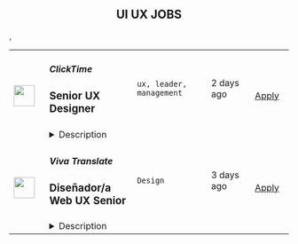 <div align="center"><h2>UI UX JOBS</h2></div><table><tr>
                <td width="100" height="100" rowspan="2">
                    <img src="https://remoteok.com/assets/img/jobs/e376fe9133d0000088cec660a5c0211c1660842003.png" width="38px" height="auto">
                </td>
                <td width="300">
                    <h5>ClickTime</h5>
                    <h3>
					Senior UX Designer				</h3>
                </td>
                <td width="300">
                    <code>ux, leader, management</code>
                </td>
                <td width="200">
                <text>2 days ago</text>
                </td>
                <td width="100" rowspan="2">
                <a href="https://remoteOK.com/jobs/112153" align="right" target="_blank">Apply</a>
                </td>
            </tr>
            <tr>
                <td colspan="3">
                <details><summary>Description</summary>
                About UsÂ ClickTime is a recognized leader in time management software, serving thousands of enterprises, nonprofits, and governments worldwide. From bootstrapped beginnings to sustained profitability - all funded by a dedicated, growing customer base, and without any venture capital funding - ClickTime has tracked over $170 billion worth of employee time, helping customers improve their workforce efficiency, profitability, and resource planning. While headquartered in San Francisco, ClickTimeâs 40+ employees work remotely throughout the United States, with continued plans for remote growth. About the RoleAs ClickTimeâs first-ever Senior UX Designer, youâll own the user experience for the ClickTime product and customer. Youâll deeply understand the needs of our users, advocate for those needs within the organization, and help create product experiences that delight. In addition, youâll work with internal stakeholders to influence new features, standardize our visual branding across the product, and become a champion of usability and great design. Reporting to the Director of Product Management, this is an opportunity to harness your ambition and creativity to make your mark on an established SaaS company.ClickTime provides equal employment opportunities (EEO) to all employees and applicants for employment without regard to race, color, religion, sex, national origin, age, disability or genetics. Pursuant to the San Francisco Fair Chance Ordinance, we will consider for employment qualified applicants with arrest and conviction records. 
                </details>
                </td>
            </tr>,<tr>
                <td width="100" height="100" rowspan="2">
                    <img src="https://wwr-pro.s3.amazonaws.com/logos/0076/2096/logo.gif" width="38px" height="auto">
                </td>
                <td width="300">
                    <h5>Viva Translate</h5>
                    <h3> Diseñador/a Web UX Senior</h3>
                </td>
                <td width="300">
                    <code>Design</code>
                </td>
                <td width="200">
                <text>3 days ago</text>
                </td>
                <td width="100" rowspan="2">
                <a href="https://weworkremotely.com/remote-jobs/viva-translate-inc-disenador-a-web-ux-senior" align="right" target="_blank">Apply</a>
                </td>
            </tr>
            <tr>
                <td colspan="3">
                <details><summary>Description</summary>
                <img src="https://we-work-remotely.imgix.net/logos/0076/2096/logo.gif?ixlib=rails-4.0.0&w=50&h=50&dpr=2&fit=fill&auto=compress" />

<p>
  <strong>Headquarters:</strong> USA
    <br /><strong>URL:</strong> <a href="https://vivatraduce.com/en/">https://vivatraduce.com/en/</a>
</p>

<div>Viva Traduce (<a href="https://contxto.com/es/news/viva-translate-ayuda-a-profesionales-hispanoparalntes-a-obtener-mejores-empleos/">más información</a>) está dirigido por un equipo de ingenieros procedentes de empresas e instituciones de primera línea, como Google y el MIT, con un sueño compartido. Estamos creando un mundo en el que el idioma y la nacionalidad ya no son barreras para el trabajo, ni para las oportunidades y estamos empezando por toda América Latina.</div><div><br></div><div>La tecnología es el centro de nuestro producto. Viva se basa en una plataforma de traducción que automatiza las comunicaciones en el lugar de trabajo, permitiendo que nuestros equipos de desarrollo y diseño colaboren sin problemas con nuestros clientes.</div><div><br></div><div>Tenemos un sueño increíble para el futuro del trabajo sin fronteras. Pero sabemos que los grandes sueños comienzan con grandes personas. ¿Cuál es tu historia? Si tú también eres un explorador, un soñador y un constructor, nos encantaría conocerte.</div><div><br></div><div><strong>Tenemos un desafío para quienes:</strong></div><ul>
<li>Vibran energía emprendedora: se mueven por la curiosidad, nunca se rinden y se enfocan en superar sus propios límites<br>Son grandes comunicadores: proactivos, extrovertidos, con ganas de discutir problemas y soluciones</li>
<li>Dan el máximo porque les gusta trabajar con compromiso y dedicación</li>
<li>Viven los cambios como oportunidades y aprenden de sus errores</li>
<li>Promueven el buen clima, aportan alegría y diversión</li>
<li>Saben cómo construir con otras personas y disfrutan trabajando en equipo</li>
</ul><div>
<br>Imagínate emprendiendo proyectos desafiantes, dinámicos e innovadores y <strong>siendo responsable de:</strong>
</div><ol>
<li>
<strong>Perspectiva de diseño única </strong>- perspicaz en el deleite y el juego</li>
<li>
<strong>Experiencia del usuario</strong> - Dirigir todas las fases del diseño del producto para diferentes proyectos web, asegurando la mejor experiencia del usuario en cada iniciativa.</li>
<li>
<strong>Investigación </strong>- Llevar a cabo la investigación de tendencias de los usuarios y de la  industria. Definir los casos de uso, las necesidades y la identidad de nuestros clientes. Definir los casos de uso, las necesidades y la identidad de nuestros clientes.</li>
<li>
<strong>Diseños de alta fidelidad </strong>- Crear wireframes y diseños detallados listos para la ingeniería.</li>
<li>
<strong>Experimentos </strong>- Ayudar a ejecutar rigurosos experimentos de diseño, con experiencia en el análisis cuantitativo de los comportamientos de los usuarios. Probar e iterar rápidamente los diseños para optimizar el rendimiento.</li>
<li>
<strong>Mejoras del producto: </strong>identificar las oportunidades de grandes cambios. Revisar los flujos de usuarios existentes y proponer áreas de mejora. Trabajar estrechamente con ingeniería y otros equipos para sugerir e implementar mejoras.</li>
<li>
<strong>Colaboración interfuncional </strong>- Colaborar con ingeniería y otros equipos para identificar e implementar oportunidades de mejora del producto.</li>
</ol><div><br></div><div><strong>Requisitos:</strong></div><ul>
<li>Tener 5 o más años de experiencia trabajando en UX/UI, Web o puestos similares</li>
<li>Conocer el diseño centrado en el usuario y la interacción</li>
<li>Contar con un portafolio de diseño de producto o diseño UI/UX con múltiples casos de estudio de productos en los que hayas trabajado</li>
<li>Tener experiencia en Figma</li>
<li>Poseer una profunda empatía por los usuarios y un buen ojo para la UX/UI de la web</li>
<li>Poseer gran capacidad de comunicación y organización</li>
<li>Desenvolverse bien en un entorno startup de ritmo rápido</li>
<li>Poseer capacidad para trabajar con ambigüedad y ajustar las prioridades según las necesidades del negocio</li>
<li>Estar basado en América Latina con al menos un nivel B1-B2 de inglés</li>
</ul><div><br></div><div><strong>Se agradece tener:</strong></div><ul>
<li>Un título de licenciatura, preferiblemente </li>
<li>Experiencia previa en una startup de alto crecimiento liderada por un producto</li>
<li>Pasión por crear canales de comunicación entre culturas diferentes </li>
<li>Experiencia de dominio trabajando en SaaS</li>
</ul><div><br></div><div><strong>Información adicional:</strong></div><ul><li>Esta posición es totalmente remota</li></ul><div><br></div><div><strong>Capacidad de adherirse a nuestros valores:</strong></div><ul>
<li>Subiendo siempre de nivel </li>
<li>Basados en la ciencia</li>
<li>De integridad abierta</li>
<li>Divertidos</li>
</ul><div>
<br><strong>Te proponemos:</strong>
</div><ul>
<li>Ser parte de una compañía con espíritu emprendedor en la que nos encanta pensar en grande y a largo plazo.</li>
<li>Ser protagonista de tu desarrollo en un ambiente de oportunidades, aprendizaje, crecimiento, expansión y proyectos desafiantes. </li>
<li>Compartir y aprender en equipo junto a grandes profesionales y especialistas.</li>
<li>Un excelente clima de trabajo, con todo lo necesario para que vivas una gran experiencia. :)</li>
</ul><div><br></div><div>En Viva Traduce trabajamos para promover una cultura inclusiva, que busca la equidad y valora las diferentes perspectivas. Esto se traduce en género, religión, personas con discapacidad, LGBTQ+, raza, etnia y diversidad de experiencias. Trabajamos todas nuestras búsquedas con base en esta premisa. ¡Súmate a nuestro equipo!</div>

<p><strong>To apply:</strong> <a href="https://weworkremotely.com/remote-jobs/viva-translate-inc-disenador-a-web-ux-senior">https://weworkremotely.com/remote-jobs/viva-translate-inc-disenador-a-web-ux-senior</a></p>

                </details>
                </td>
            </tr>,<tr>
                <td width="100" height="100" rowspan="2">
                    <img src="https://wwr-pro.s3.amazonaws.com/logos/0081/6011/logo.gif" width="38px" height="auto">
                </td>
                <td width="300">
                    <h5>Tixel</h5>
                    <h3> Product Designer (UX/UI)</h3>
                </td>
                <td width="300">
                    <code>Design</code>
                </td>
                <td width="200">
                <text>3 days ago</text>
                </td>
                <td width="100" rowspan="2">
                <a href="https://weworkremotely.com/listings/tixel-product-designer-ux-ui-2" align="right" target="_blank">Apply</a>
                </td>
            </tr>
            <tr>
                <td colspan="3">
                <details><summary>Description</summary>
                <img src="https://we-work-remotely.imgix.net/logos/0081/6011/logo.gif?ixlib=rails-4.0.0&w=50&h=50&dpr=2&fit=fill&auto=compress" />

<p>
  <strong>Headquarters:</strong> 
    <br /><strong>URL:</strong> <a href="https://www.tixel.com">https://www.tixel.com</a>
</p>

<p><strong>You</strong>: You are passionate about all things UX and design and consider yourself an expert in the field. You have a creative flare and an inherent desire to design products people love to use.</p><p><strong>Us</strong>: A rapidly growing ticket marketplace that is making waves, a huge positive impact, and changing the game in the live entertainment space. We're on a mission to fill every seat with a happy fan and work hand-in-hand with festivals, promoters, artists, and venues around the world.</p><p>Still interested? Good! On we go…</p><p>This is an exciting opportunity to get in on the ground floor of a fast-growing start-up whilst immersing yourself in tech, music, and live events. We're looking for a Product Designer who is excited and ready to deliver high-quality, beautifully simple user experiences that our customers will love - a true advocate for Tixel’s product and users.</p><p><strong>What will you do?</strong></p><ul>
<li><p>Take lead on all things design. Find creative ways to solve UX problems (e.g. usability, findability)</p></li>
<li><p>Create wireframes, interactive prototypes, specifications and other design documents to communicate design ideas and intent</p></li>
<li><p>Collaborate with our Product Manager and engineering team to deliver effective product solutions</p></li>
<li><p>Conduct usability tests, collect qualitative user feedback and quantitative data to help shape roadmap priorities for the team.</p></li>
<li><p>Join our CRO in-house team responsible for optimising Tixel's most valuable growth variables.</p></li>
<li><p>Employ user-centered design methods and best practices to cultivate a deep understanding of the needs and aspirations of the people our products are designed for</p></li>
<li><p>Work with developers to do reviews of frontend products before they are pushed in production</p></li>
<li><p>Create designs with high-quality aesthetics to complement usability, and enhance functionality with attractive layouts.</p></li>
</ul><p> </p><p><strong>Skills and Experience:</strong></p><ul>
<li><p>You have over 3 years experience designing across mobile and web interfaces</p></li>
<li><p>You’re an expert in prototyping tools such as Figma and design software such as Adobe Creative Suite</p></li>
<li><p>Experience in developing UI guidelines and/or design systems that enable others to build on your work effectively.</p></li>
<li><p>Deep understanding of how to uncover user needs through research and user empathy.</p></li>
<li><p>An excellent understanding of customer-centred design (Design thinking, HCD, Agile, Lean UX a must)</p></li>
<li><p>You appreciate big picture thinking and recognise the importance of prioritising the short term milestones that will move the needle towards the long term mission.</p></li>
</ul><ul>
<li><p>You're data-driven and use data insights to influence designs</p></li>
<li><p>You have a creative mindset</p></li>
<li><p>You can work independently and take full ownership of your projects</p></li>
<li><p>You're highly organised and great at time management<br></p></li>
</ul><p><strong>Nice to haves</strong></p><ul>
<li><p>You’ve been part of cross-functional CRO teams</p></li>
<li><p>Understanding of front-end web technologies such as HTML/CSS/Javascript</p></li>
<li><p>Experience with native mobile design (iOS and Android)</p></li>
</ul><p></p><p> <strong>Why you'll love it here...</strong></p><ul>
<li><p>You'll be a part of a fast-paced, high-energy team aligned with the love of music and live events.</p></li>
<li><p>We work hard, but we have fun. Otherwise, what's the point?</p></li>
<li><p>You will have true ownership over your area of responsibility, and your input will be pivotal to the company's success. In turn, you'll have a real impact on people and the live events industry.</p></li>
<li><p>You will have the opportunity to roll up your sleeves and get down into the weeds to build out the future. You will have unlimited scope to grow as the business scales, developing your career and building a team along the way.</p></li>
<li>
<p>We're proud that we have a diverse team, are family-friendly, and have a flexible work environment with our HQ based in Melbourne, and a growing team in the UK.</p>
<p></p>
</li>
</ul><p><strong>Other benefits</strong></p><ul>
<li><p>An extra personal day off every month.</p></li>
<li><p>We encourage all staff to attend live events. You'll even have a monthly ticket allowance as a perk of the job.</p></li>
<li><p>We will invest in your development and make it our priority to help you achieve your career objectives. You'll have access to a 'level-up allowance'.</p></li>
<li><p>Flexibility to work from wherever you want</p></li>
<li>
<p>AND a genuine opportunity to be a very key part of a high growth business</p>
<p></p>
</li>
</ul><p>Apply now, with a short note introducing yourself and a portfolio showcasing previously shipped UX/UI design for digital products. </p><p><br></p>

<p><strong>To apply:</strong> <a href="https://weworkremotely.com/remote-jobs/tixel-product-designer-ux-ui-2">https://weworkremotely.com/remote-jobs/tixel-product-designer-ux-ui-2</a></p>

                </details>
                </td>
            </tr>,<tr>
                <td width="100" height="100" rowspan="2">
                    <img src="https://remotive.com/job/986276/logo" width="38px" height="auto">
                </td>
                <td width="300">
                    <h5>A.Team</h5>
                    <h3>Senior Independent UX/UI Designer</h3>
                </td>
                <td width="300">
                    <code>contract,go,ui,ux</code>
                </td>
                <td width="200">
                <text>11 days ago</text>
                </td>
                <td width="100" rowspan="2">
                <a href="https://remotive.com/remote-jobs/design/senior-independent-ux-ui-designer-986276" align="right" target="_blank">Apply</a>
                </td>
            </tr>
            <tr>
                <td colspan="3">
                <details><summary>Description</summary>
                <p style="text-size-adjust: 100%; overflow-wrap: break-word;"><a href="https://build.a.team/remotivedesignerreferral" rel="nofollow">A·Team</a> is a VC-backed, stealth, application-only home on the internet for Senior Independent UX/UI Designers (along with developers &amp; product managers) to team up with hand-picked, high-growth companies on their next big thing. </p>
<p style="text-size-adjust: 100%; overflow-wrap: break-word;">After talking with hundreds of independent engineers, designers, and product folks, we heard over and over that finding vetted, high-quality, consistent clients is hard, and projects are often too small to be rewarding. A·Team matches small teams of the most talented builders in the world with companies backed by a16z, YC, Softbank, General Catalyst, etc. on a contract basis for many of their most important initiatives. We quietly launched in May 2020, and have helped A·Teamers earn $11.4+ million since.</p>
<p dir="ltr" style="margin-top: 12pt; margin-bottom: 12pt; line-height: 1.38;"><span style="font-variant-numeric: normal; font-variant-east-asian: normal; vertical-align: baseline;"><em>As part of A·Team, you can expect:</em></span></p>
<ul style="padding-inline-start: 48px;">
<li><span style="font-weight: 600; color: #000000; letter-spacing: 0.75px;">High-paying, meaningful missions with the most audacious companies</span> sent your way; generally $110-$190/hr, with vetted, fascinating clients doing work that matters. We're picky about who we partner with; new clients only come in via trusted referral. We've worked with Lyft, McGraw Hill, ClearCo, irl.com, the former CEO of Waze, the leading vaccine production software, several new unicorns we can't say here, and dozens of startups backed by a16z/YC/Softbank/etc.</li>
<li><span style="font-weight: 600; color: #000000; letter-spacing: 0.75px;">Work alongside friends old &amp; new: </span>our niche is small/diverse product teams, since clients with larger budgets and higher-impact work tell us they want teams, not individuals. Of course, we keep friends together whenever we can.</li>
<li><span style="font-weight: 600; color: #000000; letter-spacing: 0.75px;">Full autonomy:</span> say "no" to things that don't excite you. The most talented builders often juggle a few things at once, so there's never pressure to join an A·Team mission if you don't have the bandwidth. If we're no longer a fit, it's easy to leave or pause too. </li>
<li><span style="font-weight: 600; color: #000000; letter-spacing: 0.75px;">Small, curated, off-the-record gatherings:</span> for conversations hard to have elsewhere. Long-term, we're creating micro-communities for the world's top builders to become friends around the things they care about.</li>
<li><span style="font-weight: 600; color: #000000; letter-spacing: 0.75px;">Keep 100% of what you earn: </span>if you charge $130/hr, you get $130/hr. A·Team makes money by charging a small, flat, transparent platform fee on <em>top</em> of your rate.</li>
</ul>
<p dir="ltr" style="margin-top: 12pt; margin-bottom: 12pt; line-height: 1.38;"><span style="font-variant-numeric: normal; font-variant-east-asian: normal; vertical-align: baseline;"><span style="font-weight: 600; color: #000000; letter-spacing: 0.75px;">How to apply:</span></span></p>
<p dir="ltr" style="margin-top: 12pt; margin-bottom: 12pt; line-height: 1.38;"><span style="font-variant-numeric: normal; font-variant-east-asian: normal; vertical-align: baseline;">Go here: <a href="https://build.a.team/remotivedesignerreferral" rel="nofollow">https://build.a.team/remotivedesignerreferral</a> + mention Remotive. </span>No resume or cover letter needed; we respect your time so the application is short. We're also much more interested in seeing what you've made, and excited to chat more if there’s a fit.</p>
<p dir="ltr" style="margin-top: 12pt; margin-bottom: 12pt; line-height: 1.38;"><span style="font-variant-numeric: normal; font-variant-east-asian: normal; vertical-align: baseline;"><span style="font-weight: 600; color: #000000; letter-spacing: 0.75px;">What you’ll do:</span></span></p>
<ul style="padding-inline-start: 48px;">
<li dir="ltr" style="list-style-type: disc; font-variant-numeric: normal; font-variant-east-asian: normal; vertical-align: baseline;">
<p dir="ltr" style="margin-top: 12pt; margin-bottom: 0pt; line-height: 1.38;"><span style="font-variant-numeric: normal; font-variant-east-asian: normal; vertical-align: baseline;">Once part of A.Team, you’ll regularly be invited to impactful missions that match your interests, which you can accept or decline. Take your pick from early-stage incubations with world-class founders, to fast-growing super-funded companies, to old school non-tech incumbents looking to build as a tech giant would</span></p>
</li>
<li dir="ltr" style="list-style-type: disc; font-variant-numeric: normal; font-variant-east-asian: normal; vertical-align: baseline;">
<p dir="ltr" style="margin-top: 0pt; margin-bottom: 0pt; line-height: 1.38;"><span style="font-variant-numeric: normal; font-variant-east-asian: normal; vertical-align: baseline;">Missions usually involve building an ambitious piece of software from 0 to 1 as part of a small 3-4 person team. </span></p>
</li>
<li dir="ltr" style="list-style-type: disc; font-variant-numeric: normal; font-variant-east-asian: normal; vertical-align: baseline;">
<p dir="ltr" style="margin-top: 0pt; margin-bottom: 12pt; line-height: 1.38;"><span style="font-variant-numeric: normal; font-variant-east-asian: normal; vertical-align: baseline;">You’ll be paid to scope it out, give the client options, guide strategy, and execute on the selected solution. Sometimes the client has a clear vision, sometimes not; which is why A.Team builders tend to be senior folks who can work together to find the right direction. </span></p>
</li>
</ul>
<p dir="ltr" style="margin-top: 12pt; margin-bottom: 12pt; line-height: 1.38;"><span style="font-weight: 600; color: #000000; letter-spacing: 0.75px;"><span style="font-variant-numeric: normal; font-variant-east-asian: normal; vertical-align: baseline;">Who A</span><span style="font-variant-numeric: normal; font-variant-east-asian: normal; vertical-align: baseline;">·</span><span style="font-variant-numeric: normal; font-variant-east-asian: normal; vertical-align: baseline;">Team is for:</span></span></p>
<ul style="padding-inline-start: 48px;">
<li dir="ltr" style="list-style-type: disc; font-variant-numeric: normal; font-variant-east-asian: normal; vertical-align: baseline;">
<p dir="ltr" style="margin-top: 12pt; margin-bottom: 0pt; line-height: 1.38;"><span style="font-variant-numeric: normal; font-variant-east-asian: normal; vertical-align: baseline;">Senior UX/UI Designers who left large companies and high-growth startups to pursue their craft with autonomy.</span></p>
</li>
<li dir="ltr" style="list-style-type: disc; font-variant-numeric: normal; font-variant-east-asian: normal; vertical-align: baseline;">
<p dir="ltr" style="margin-top: 0pt; margin-bottom: 0pt; line-height: 1.38;"><span style="font-variant-numeric: normal; font-variant-east-asian: normal; vertical-align: baseline;">Those who prefer consistent contract work over a full-time role, who want to create a variety of new products alongside other top-tier builders.</span></p>
</li>
<li dir="ltr" style="list-style-type: disc; font-variant-numeric: normal; font-variant-east-asian: normal; vertical-align: baseline;">
<p dir="ltr" style="margin-top: 0pt; margin-bottom: 12pt; line-height: 1.38;"><span style="font-variant-numeric: normal; font-variant-east-asian: normal; vertical-align: baseline;">The majority of A.Teamers spend most of their time doing independent work, but a sizeable percentage are either employed full-time (but testing out client work), bootstrapping a side project, or looking for their next big thing</span></p>
</li>
</ul>
<p dir="ltr" style="margin-top: 12pt; margin-bottom: 12pt; line-height: 1.38;"><span style="font-weight: 600; color: #000000; letter-spacing: 0.75px;"><span style="font-variant-numeric: normal; font-variant-east-asian: normal; vertical-align: baseline;">Who A</span><span style="font-variant-numeric: normal; font-variant-east-asian: normal; vertical-align: baseline;">·</span><span style="font-variant-numeric: normal; font-variant-east-asian: normal; vertical-align: baseline;">Team is </span><span style="font-variant-numeric: normal; font-variant-east-asian: normal; vertical-align: baseline;">not</span><span style="font-variant-numeric: normal; font-variant-east-asian: normal; vertical-align: baseline;"> for:</span></span></p>
<ul style="padding-inline-start: 48px;">
<li dir="ltr" style="list-style-type: disc; font-variant-numeric: normal; font-variant-east-asian: normal; vertical-align: baseline;">
<p dir="ltr" style="margin-top: 12pt; margin-bottom: 0pt; line-height: 1.38;"><span style="font-variant-numeric: normal; font-variant-east-asian: normal; vertical-align: baseline;">People looking for small gigs</span></p>
</li>
<li dir="ltr" style="list-style-type: disc; font-variant-numeric: normal; font-variant-east-asian: normal; vertical-align: baseline;">
<p dir="ltr" style="margin-top: 0pt; margin-bottom: 0pt; line-height: 1.38;"><span style="font-variant-numeric: normal; font-variant-east-asian: normal; vertical-align: baseline;">Folks looking to build simple wordpress/wix/squarespace-style websites</span></p>
</li>
<li dir="ltr" style="list-style-type: disc; font-variant-numeric: normal; font-variant-east-asian: normal; vertical-align: baseline;">
<p dir="ltr" style="margin-top: 0pt; margin-bottom: 12pt; line-height: 1.38;"><span style="font-variant-numeric: normal; font-variant-east-asian: normal; vertical-align: baseline;">Those still early in their careers and recent university/bootcamp grads (at least not yet)</span></p>
</li>
</ul>
<p dir="ltr" style="margin-top: 12pt; margin-bottom: 12pt; line-height: 1.38;"><span style="font-variant-numeric: normal; font-variant-east-asian: normal; vertical-align: baseline;"><span style="font-weight: 600; color: #000000; letter-spacing: 0.75px;">Our long-term vision:</span></span></p>
<p dir="ltr" style="margin-top: 12pt; margin-bottom: 12pt; line-height: 1.38;"><span style="font-variant-numeric: normal; font-variant-east-asian: normal; vertical-align: baseline;"><a href="https://build.a.team/remotivedesignerreferral" rel="nofollow">A·Team</a> is a new type of company for a new kind of independent software builder. We call them "unhirables": people who traditional companies couldn’t hire full-time even if they wanted to, but who want to do their most meaningful work with their favorite people in small, autonomous, distributed expert teams. </span></p>
<p dir="ltr" style="margin-top: 12pt; margin-bottom: 12pt; line-height: 1.38;"><span style="font-variant-numeric: normal; font-variant-east-asian: normal; vertical-align: baseline;">To help us secure amazing missions, we raised $5 million+ (not public, yet) from NFX, Village Global, and Box Group, along with the former CEO of Upwork, the founders of Fiverr and Lemonade, Apple's Global Head of Recruiting, YC Partner Aaron Harris, Wharton's Adam Grant, and Duke's Dan Ariely.</span></p>
<img src="https://remotive.com/job/track/986276/blank.gif?source=public_api" alt=""/>
                </details>
                </td>
            </tr></table>